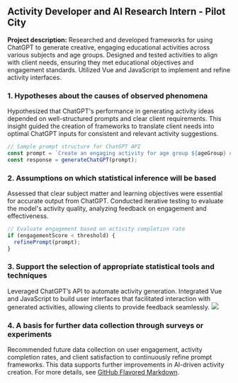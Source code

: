 
## Activity Developer and AI Research Intern - Pilot City
**Project description:** Researched and developed frameworks for using ChatGPT to generate creative, engaging educational activities across various subjects and age groups. Designed and tested activities to align with client needs, ensuring they met educational objectives and engagement standards. Utilized Vue and JavaScript to implement and refine activity interfaces.
### 1. Hypotheses about the causes of observed phenomena
Hypothesized that ChatGPT's performance in generating activity ideas depended on well-structured prompts and clear client requirements. This insight guided the creation of frameworks to translate client needs into optimal ChatGPT inputs for consistent and relevant activity suggestions.
```javascript
// Sample prompt structure for ChatGPT API
const prompt = `Create an engaging activity for age group ${ageGroup} on ${topic}`;
const response = generateChatGPT(prompt);
```
### 2. Assumptions on which statistical inference will be based
Assessed that clear subject matter and learning objectives were essential for accurate output from ChatGPT. Conducted iterative testing to evaluate the model's activity quality, analyzing feedback on engagement and effectiveness.
```javascript
// Evaluate engagement based on activity completion rate
if (engagementScore < threshold) {
  refinePrompt(prompt);
}
```
### 3. Support the selection of appropriate statistical tools and techniques
Leveraged ChatGPT’s API to automate activity generation. Integrated Vue and JavaScript to build user interfaces that facilitated interaction with generated activities, allowing clients to provide feedback seamlessly.
<img src="images/activity_framework_design.jpg?raw=true"/>
### 4. A basis for further data collection through surveys or experiments
Recommended future data collection on user engagement, activity completion rates, and client satisfaction to continuously refine prompt frameworks. This data supports further improvements in AI-driven activity creation.
For more details, see [GitHub Flavored Markdown](https://guides.github.com/features/mastering-markdown/).

